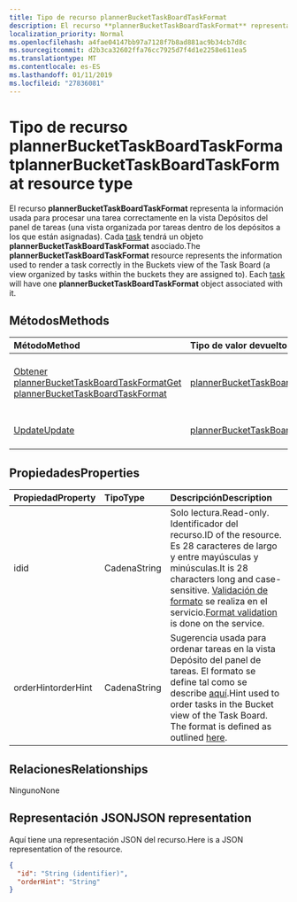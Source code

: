 ```yaml
---
title: Tipo de recurso plannerBucketTaskBoardTaskFormat
description: El recurso **plannerBucketTaskBoardTaskFormat** representa la información usada para procesar una tarea correctamente en la vista Depósitos del panel de tareas (una vista organizada por tareas dentro de los depósitos a los que están asignadas). Cada task tendrá un objeto **plannerBucketTaskBoardTaskFormat** asociado.
localization_priority: Normal
ms.openlocfilehash: a4fae04147bb97a7128f7b8ad881ac9b34cb7d8c
ms.sourcegitcommit: d2b3ca32602ffa76cc7925d7f4d1e2258e611ea5
ms.translationtype: MT
ms.contentlocale: es-ES
ms.lasthandoff: 01/11/2019
ms.locfileid: "27836081"
---
```

# <a name="plannerbuckettaskboardtaskformat-resource-type"></a><span data-ttu-id="87aaa-104">Tipo de recurso plannerBucketTaskBoardTaskFormat</span><span class="sxs-lookup"><span data-stu-id="87aaa-104">plannerBucketTaskBoardTaskFormat resource type</span></span>

<span data-ttu-id="87aaa-p102">El recurso **plannerBucketTaskBoardTaskFormat** representa la información usada para procesar una tarea correctamente en la vista Depósitos del panel de tareas (una vista organizada por tareas dentro de los depósitos a los que están asignadas). Cada [task](plannertask.md) tendrá un objeto **plannerBucketTaskBoardTaskFormat** asociado.</span><span class="sxs-lookup"><span data-stu-id="87aaa-p102">The **plannerBucketTaskBoardTaskFormat** resource represents the information used to render a task correctly in the Buckets view of the Task Board (a view organized by tasks within the buckets they are assigned to). Each [task](plannertask.md) will have one **plannerBucketTaskBoardTaskFormat** object associated with it.</span></span>


## <a name="methods"></a><span data-ttu-id="87aaa-107">Métodos</span><span class="sxs-lookup"><span data-stu-id="87aaa-107">Methods</span></span>

| <span data-ttu-id="87aaa-108">Método</span><span class="sxs-lookup"><span data-stu-id="87aaa-108">Method</span></span>           | <span data-ttu-id="87aaa-109">Tipo de valor devuelto</span><span class="sxs-lookup"><span data-stu-id="87aaa-109">Return Type</span></span>    |<span data-ttu-id="87aaa-110">Descripción</span><span class="sxs-lookup"><span data-stu-id="87aaa-110">Description</span></span>|
|:---------------|:--------|:----------|
|[<span data-ttu-id="87aaa-111">Obtener plannerBucketTaskBoardTaskFormat</span><span class="sxs-lookup"><span data-stu-id="87aaa-111">Get plannerBucketTaskBoardTaskFormat</span></span>](../api/plannerbuckettaskboardtaskformat-get.md) | [<span data-ttu-id="87aaa-112">plannerBucketTaskBoardTaskFormat</span><span class="sxs-lookup"><span data-stu-id="87aaa-112">plannerBucketTaskBoardTaskFormat</span></span>](plannerbuckettaskboardtaskformat.md) |<span data-ttu-id="87aaa-113">Leer las propiedades y las relaciones del objeto **plannerBucketTaskBoardTaskFormat**.</span><span class="sxs-lookup"><span data-stu-id="87aaa-113">Read properties and relationships of **plannerBucketTaskBoardTaskFormat** object.</span></span>|
|[<span data-ttu-id="87aaa-114">Update</span><span class="sxs-lookup"><span data-stu-id="87aaa-114">Update</span></span>](../api/plannerbuckettaskboardtaskformat-update.md) | [<span data-ttu-id="87aaa-115">plannerBucketTaskBoardTaskFormat</span><span class="sxs-lookup"><span data-stu-id="87aaa-115">plannerBucketTaskBoardTaskFormat</span></span>](plannerbuckettaskboardtaskformat.md)  |<span data-ttu-id="87aaa-116">Actualizar el objeto **plannerBucketTaskBoardTaskFormat**.</span><span class="sxs-lookup"><span data-stu-id="87aaa-116">Update **plannerBucketTaskBoardTaskFormat** object.</span></span> |

## <a name="properties"></a><span data-ttu-id="87aaa-117">Propiedades</span><span class="sxs-lookup"><span data-stu-id="87aaa-117">Properties</span></span>
| <span data-ttu-id="87aaa-118">Propiedad</span><span class="sxs-lookup"><span data-stu-id="87aaa-118">Property</span></span>     | <span data-ttu-id="87aaa-119">Tipo</span><span class="sxs-lookup"><span data-stu-id="87aaa-119">Type</span></span>   |<span data-ttu-id="87aaa-120">Descripción</span><span class="sxs-lookup"><span data-stu-id="87aaa-120">Description</span></span>|
|:---------------|:--------|:----------|
|<span data-ttu-id="87aaa-121">id</span><span class="sxs-lookup"><span data-stu-id="87aaa-121">id</span></span>|<span data-ttu-id="87aaa-122">Cadena</span><span class="sxs-lookup"><span data-stu-id="87aaa-122">String</span></span>| <span data-ttu-id="87aaa-123">Solo lectura.</span><span class="sxs-lookup"><span data-stu-id="87aaa-123">Read-only.</span></span> <span data-ttu-id="87aaa-124">Identificador del recurso.</span><span class="sxs-lookup"><span data-stu-id="87aaa-124">ID of the resource.</span></span> <span data-ttu-id="87aaa-125">Es 28 caracteres de largo y entre mayúsculas y minúsculas.</span><span class="sxs-lookup"><span data-stu-id="87aaa-125">It is 28 characters long and case-sensitive.</span></span> <span data-ttu-id="87aaa-126">[Validación de formato](planner-identifiers-disclaimer.md) se realiza en el servicio.</span><span class="sxs-lookup"><span data-stu-id="87aaa-126">[Format validation](planner-identifiers-disclaimer.md) is done on the service.</span></span>|
|<span data-ttu-id="87aaa-127">orderHint</span><span class="sxs-lookup"><span data-stu-id="87aaa-127">orderHint</span></span>|<span data-ttu-id="87aaa-128">Cadena</span><span class="sxs-lookup"><span data-stu-id="87aaa-128">String</span></span>|<span data-ttu-id="87aaa-p104">Sugerencia usada para ordenar tareas en la vista Depósito del panel de tareas. El formato se define tal como se describe [aquí](planner-order-hint-format.md).</span><span class="sxs-lookup"><span data-stu-id="87aaa-p104">Hint used to order tasks in the Bucket view of the Task Board. The format is defined as outlined [here](planner-order-hint-format.md).</span></span>|

## <a name="relationships"></a><span data-ttu-id="87aaa-131">Relaciones</span><span class="sxs-lookup"><span data-stu-id="87aaa-131">Relationships</span></span>
<span data-ttu-id="87aaa-132">Ninguno</span><span class="sxs-lookup"><span data-stu-id="87aaa-132">None</span></span>


## <a name="json-representation"></a><span data-ttu-id="87aaa-133">Representación JSON</span><span class="sxs-lookup"><span data-stu-id="87aaa-133">JSON representation</span></span>
<span data-ttu-id="87aaa-134">Aquí tiene una representación JSON del recurso.</span><span class="sxs-lookup"><span data-stu-id="87aaa-134">Here is a JSON representation of the resource.</span></span>

<!--{
  "blockType": "resource",
  "optionalProperties": [],
  "baseType": "microsoft.graph.entity",
  "@odata.type": "microsoft.graph.plannerBucketTaskBoardTaskFormat"
}-->

```json
{
  "id": "String (identifier)",
  "orderHint": "String"
}

```

<!-- uuid: 8fcb5dbc-d5aa-4681-8e31-b001d5168d79
2015-10-25 14:57:30 UTC -->
<!-- {
  "type": "#page.annotation",
  "description": "plannerBucketTaskBoardTaskFormat resource",
  "keywords": "",
  "section": "documentation",
  "tocPath": ""
}-->
